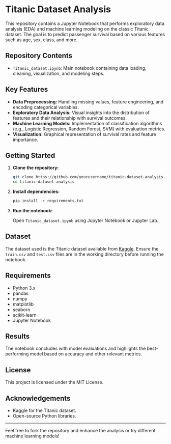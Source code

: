 # Titanic Dataset Analysis

This repository contains a Jupyter Notebook that performs exploratory data analysis (EDA) and machine learning modeling on the classic Titanic dataset. The goal is to predict passenger survival based on various features such as age, sex, class, and more.

## Repository Contents

* `Titanic_dataset.ipynb`: Main notebook containing data loading, cleaning, visualization, and modeling steps.

## Key Features

* **Data Preprocessing:** Handling missing values, feature engineering, and encoding categorical variables.
* **Exploratory Data Analysis:** Visual insights into the distribution of features and their relationship with survival outcomes.
* **Machine Learning Models:** Implementation of classification algorithms (e.g., Logistic Regression, Random Forest, SVM) with evaluation metrics.
* **Visualization:** Graphical representation of survival rates and feature importance.

## Getting Started

1. **Clone the repository:**

   ```bash
   git clone https://github.com/yourusername/titanic-dataset-analysis.git
   cd titanic-dataset-analysis
   ```

2. **Install dependencies:**

   ```bash
   pip install -r requirements.txt
   ```

3. **Run the notebook:**

   Open `Titanic_dataset.ipynb` using Jupyter Notebook or Jupyter Lab.

## Dataset

The dataset used is the Titanic dataset available from [Kaggle](https://www.kaggle.com/c/titanic). Ensure the `train.csv` and `test.csv` files are in the working directory before running the notebook.

## Requirements

* Python 3.x
* pandas
* numpy
* matplotlib
* seaborn
* scikit-learn
* Jupyter Notebook

## Results

The notebook concludes with model evaluations and highlights the best-performing model based on accuracy and other relevant metrics.

## License

This project is licensed under the MIT License.

## Acknowledgements

* Kaggle for the Titanic dataset.
* Open-source Python libraries.

---

Feel free to fork the repository and enhance the analysis or try different machine learning models!
